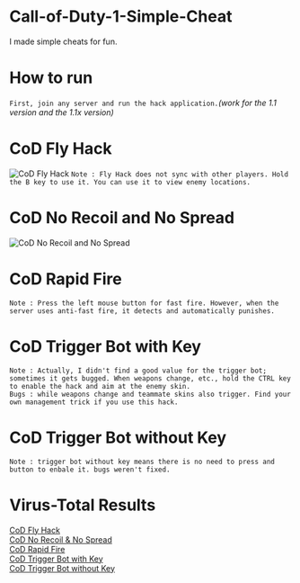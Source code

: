 # Call-of-Duty-1-Simple-Cheat
I made simple cheats for fun.

# How to run

`First, join any server and run the hack application.`*(work for the 1.1 version and the 1.1x version)*  

# CoD Fly Hack
![CoD Fly Hack](https://github.com/fionnlee/Call-of-Duty-1-Simple-Cheat/blob/main/screenshots/flyhack.jpg)
`Note : Fly Hack does not sync with other players. Hold the B key to use it. You can use it to view enemy locations.`

# CoD No Recoil and No Spread

![CoD No Recoil and No Spread](https://github.com/fionnlee/Call-of-Duty-1-Simple-Cheat/blob/main/screenshots/no-recoil-%26-no-spread.jpg)

# CoD Rapid Fire

`Note : Press the left mouse button for fast fire. However, when the server uses anti-fast fire, it detects and automatically punishes.`

# CoD Trigger Bot with Key

`Note : Actually, I didn't find a good value for the trigger bot; sometimes it gets bugged. When weapons change, etc., hold the CTRL key to enable the hack and aim at the enemy skin.`
<br>
`Bugs : while weapons change and teammate skins also trigger. Find your own management trick if you use this hack.`

# CoD Trigger Bot without Key

`Note : trigger bot without key means there is no need to press and button to enbale it. bugs weren't fixed.`

# Virus-Total Results

[CoD Fly Hack](https://www.virustotal.com/gui/url/a765414d9280099c5184cc6e186bea82015374ccfed60d3ee21951ac787e21b4/detection)
<br>
[CoD No Recoil & No Spread](https://www.virustotal.com/gui/url/b3442d809a5a72e35111f1aba49d69bd3d31a6cbf0ef66e12ff1bbd85b02426e?nocache=1)
<br>
[CoD Rapid Fire](https://www.virustotal.com/gui/url/7d064b9f7cba191bbf083a549d222989b9a2c3ee09f713b4caedb698b5234a0b?nocache=1)
<br>
[CoD Trigger Bot with Key](https://www.virustotal.com/gui/url/d110844c92fcf172ebd7e5ce0c105ca1fe0cde6455e255c70f1244476f6cfc26?nocache=1)
<br>
[CoD Trigger Bot without Key](https://www.virustotal.com/gui/url/1ff2b7a5c9ed47d34a32e95b481727c76ec4ff389b7eb6b16569d54c2ca04a3f?nocache=1)


